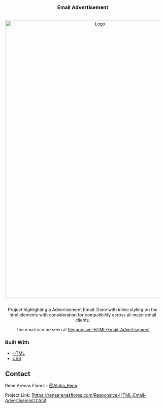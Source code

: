 <div id="top"><h3 align="center">Email Advertisement</h3></div>



<!-- PROJECT LOGO -->
<br />
<div align="center">
  <a href="https://aloharene.github.io/Responsive-HTML-Email-Advertisement/dist/index.html">
    <img src="[https://i.postimg.cc/P5KfhDH1/Screenshot-2022-07-09-at-16-17-13-Target-Advertisement.png](https://i.postimg.cc/yNtyQkDz/Screenshot-2022-07-09-at-16-19-55-Target-Advertisement.png)" alt="Logo" width="600" height="900">
  </a>

  
<br />
<br />
<p>Project highlighting a Advertisement Email. Done with inline styling on the html elements with consideration for compatibility across all major email clients.</p>

<p>The email can be seen at <a href="https://aloharene.github.io/Responsive-HTML-Email-Advertisement/dist/index.html" rel="nofollow">Responsive-HTML-Email-Advertisement</a></p>



</div>




### Built With

* [HTML](https://developer.mozilla.org/en-US/docs/Learn/Getting_started_with_the_web/HTML_basics)
* [CSS](https://developer.mozilla.org/en-US/docs/Web/CSS)



<!-- CONTACT -->
## Contact

Rene Arenas Flores - [@Aloha_Rene](https://twitter.com/Aloha_Rene)

Project Link: [https://renearenasflores.com/Responsive-HTML-Email-Advertisement.html)




